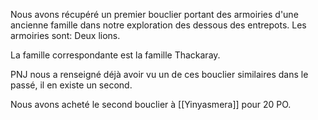 Nous avons récupéré un premier bouclier portant des armoiries d'une ancienne famille dans notre exploration des dessous des entrepots. Les armoiries sont: Deux lions. 

La famille correspondante est la famille Thackaray. 

PNJ nous a renseigné déjà avoir vu un de ces bouclier similaires dans le passé, il en existe un second. 

 Nous avons acheté le second bouclier à [[Yinyasmera]] pour 20 PO. 